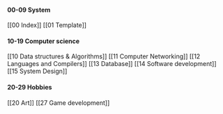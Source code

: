 #### 00-09 System
[[00 Index]]
[[01 Template]]
#### 10-19 Computer science
[[10 Data structures & Algorithms]] 
[[11 Computer Networking]]
[[12 Languages and Compilers]]
[[13 Database]]
[[14 Software development]]
[[15 System Design]]
#### 20-29 Hobbies
[[20 Art]]
[[27 Game development]]